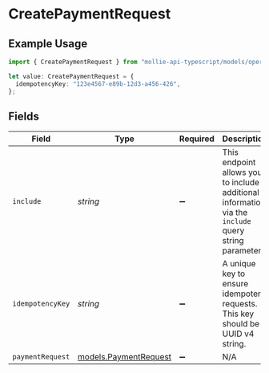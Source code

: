 # CreatePaymentRequest

## Example Usage

```typescript
import { CreatePaymentRequest } from "mollie-api-typescript/models/operations";

let value: CreatePaymentRequest = {
  idempotencyKey: "123e4567-e89b-12d3-a456-426",
};
```

## Fields

| Field                                                                                                | Type                                                                                                 | Required                                                                                             | Description                                                                                          | Example                                                                                              |
| ---------------------------------------------------------------------------------------------------- | ---------------------------------------------------------------------------------------------------- | ---------------------------------------------------------------------------------------------------- | ---------------------------------------------------------------------------------------------------- | ---------------------------------------------------------------------------------------------------- |
| `include`                                                                                            | *string*                                                                                             | :heavy_minus_sign:                                                                                   | This endpoint allows you to include additional information via the `include` query string parameter. |                                                                                                      |
| `idempotencyKey`                                                                                     | *string*                                                                                             | :heavy_minus_sign:                                                                                   | A unique key to ensure idempotent requests. This key should be a UUID v4 string.                     | 123e4567-e89b-12d3-a456-426                                                                          |
| `paymentRequest`                                                                                     | [models.PaymentRequest](../../models/paymentrequest.md)                                              | :heavy_minus_sign:                                                                                   | N/A                                                                                                  |                                                                                                      |